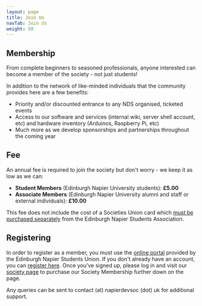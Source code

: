 ```yaml
---
layout: page
title: Join Us
navTab: Join Us
weight: 50
---
```


## Membership
From complete beginners to seasoned professionals, anyone interested can become a member of the society - not just students!

In addition to the network of like-minded individuals that the community provides here are a few benefits:

- Priority and/or discounted entrance to any NDS organised, ticketed events
- Access to our software and services (internal wiki, server shell account, etc) and hardware inventory (Arduinos, Raspberry Pi, etc)
- Much more as we develop sponsorships and partnerships throughout the coming year

## Fee
An annual fee is required to join the society but don't worry - we keep it as low as we can:

- **Student Members** (Edinburgh Napier University students): **£5.00**
- **Associate Members** (Edinburgh Napier University alumni and staff or external individuals): **£10.00**

This fee does not include the cost of a Societies Union card which <a href="http://www.napierstudents.com/teamnapiersocieties/societyjoinstart/">must be purchased separately</a> from the Edinburgh Napier Students Association.

## Registering
In order to register as a member, you must use the <a href="http://www.napierstudents.com/login/">online portal</a> provided by the Edinburgh Napier Students Union. If you don't already have an account, you can <a href="http://www.napierstudents.com/account/register/guest/">register here</a>. Once you've signed up, please log in and visit our <a href="http://www.napierstudents.com/organisation/societies/developers/">society page</a> to purchase our Society Membership further down on the page.

Any queries can be sent to contact (at) napierdevsoc (dot) uk for additional support.